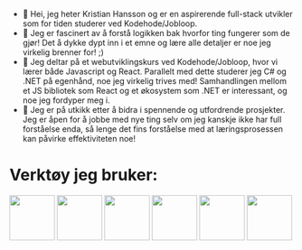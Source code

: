 - 👋 Hei, jeg heter Kristian Hansson og er en aspirerende full-stack utvikler som for tiden studerer ved Kodehode/Jobloop.
- 👀 Jeg er fascinert av å forstå logikken bak hvorfor ting fungerer som de gjør! Det å dykke dypt inn i et emne og lære alle detaljer er noe jeg virkelig brenner for! ;)
- 🌱 Jeg deltar på et webutviklingskurs ved Kodehode/Jobloop, hvor vi lærer både Javascript og React. Parallelt med dette studerer jeg C# og .NET på egenhånd, noe jeg virkelig trives med! Samhandlingen mellom et JS bibliotek som React og et økosystem som .NET er interessant, og noe jeg fordyper meg i.
- 💞️ Jeg er på utkikk etter å bidra i spennende og utfordrende prosjekter. Jeg er åpen for å jobbe med nye ting selv om jeg kanskje ikke har full forståelse enda, så lenge det fins forståelse med at læringsprosessen kan påvirke effektiviteten noe!

<h1>Verktøy jeg bruker:</h1>
<div>
  <img src="https://cdn.jsdelivr.net/gh/devicons/devicon@latest/icons/csharp/csharp-original.svg" width=80px />
  <img src="https://cdn.jsdelivr.net/gh/devicons/devicon@latest/icons/dotnetcore/dotnetcore-original.svg"  width=80px />
  <img src="https://cdn.jsdelivr.net/gh/devicons/devicon@latest/icons/javascript/javascript-original.svg" width=80px />
  <img src="https://cdn.jsdelivr.net/gh/devicons/devicon@latest/icons/react/react-original-wordmark.svg" width=80px />
  <img src="https://cdn.jsdelivr.net/gh/devicons/devicon@latest/icons/figma/figma-original.svg" width=80px />
  <img src="https://cdn.jsdelivr.net/gh/devicons/devicon@latest/icons/git/git-original.svg" width=80px />
</div>


<!---
KristianB09/KristianB09 is a ✨ special ✨ repository because its `README.md` (this file) appears on your GitHub profile.
You can click the Preview link to take a look at your changes.
--->

